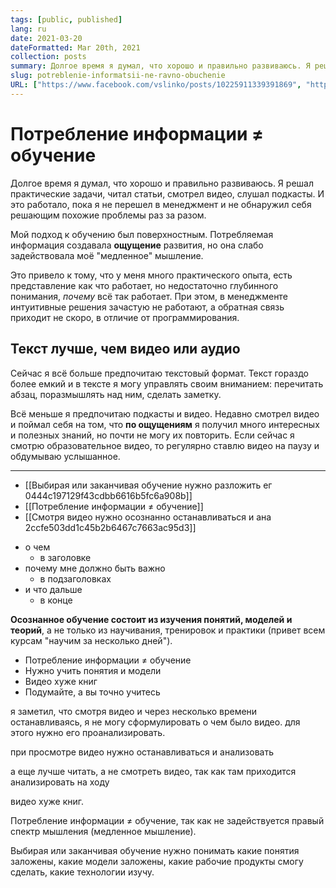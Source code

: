 ```yaml
---
tags: [public, published]
lang: ru
date: 2021-03-20
dateFormatted: Mar 20th, 2021
collection: posts
summary: Долгое время я думал, что хорошо и правильно развиваюсь. Я решал практические задачи, читал статьи, смотрел видео, слушал подкасты. И это работало, пока я не перешел в менеджмент и не обнаружил себя решающим похожие проблемы раз за разом.
slug: potreblenie-informatsii-ne-ravno-obuchenie
URL: ["https://www.facebook.com/vslinko/posts/10225911339391869", "https://zen.yandex.ru/media/id/6056175f7b04a505d96aac7f/potreblenie-informacii--obuchenie-605619197aafb756832f74c8", "https://vslinko.medium.com/потребление-информации-обучение-22722c87e503"]
---
```


# Потребление информации ≠ обучение

Долгое время я думал, что хорошо и правильно развиваюсь.
Я решал практические задачи, читал статьи, смотрел видео, слушал подкасты.
И это работало, пока я не перешел в менеджмент и не обнаружил себя решающим похожие проблемы раз за разом.

Мой подход к обучению был поверхностным. Потребляемая информация создавала **ощущение** развития, но она слабо задействовала моё "медленное" мышление.

Это привело к тому, что у меня много практического опыта, есть представление как что работает, но недостаточно глубинного понимания, *почему* всё так работает. При этом, в менеджменте интуитивные решения зачастую не работают, а обратная связь приходит не скоро, в отличие от программирования.

## Текст лучше, чем видео или аудио

Сейчас я всё больше предпочитаю текстовый формат. Текст гораздо более емкий и в тексте я могу управлять своим вниманием: перечитать абзац, поразмышлять над ним, сделать заметку.

Всё меньше я предпочитаю подкасты и видео. Недавно смотрел видео и поймал себя на том, что **по ощущениям** я получил много интересных и полезных знаний, но почти не могу их повторить. Если сейчас я смотрю образовательное видео, то регулярно ставлю видео на паузу и обдумываю услышанное.

---

- [[Выбирая или заканчивая обучение нужно разложить ег 0444c197129f43cdbb6616b5fc6a908b]]
- [[Потребление информации ≠ обучение]]
- [[Смотря видео нужно осознанно останавливаться и ана 2ccfe503dd1c45b2b6467c7663ac95d3]]

<!--hidden-->

- о чем
	- в заголовке
- почему мне должно быть важно
	- в подзаголовках
- и что дальше
	- в конце


**Осознанное обучение состоит из изучения понятий, моделей и теорий**, а не только из научивания, тренировок и практики (привет всем курсам "научим за несколько дней").

- Потребление информации ≠ обучение
- Нужно учить понятия и модели
- Видео хуже книг
- Подумайте, а вы точно учитесь

я заметил, что смотря видео и через несколько времени останавливаясь, я не могу сформулировать о чем было видео. для этого нужно его проанализировать. 

при просмотре видео нужно останавливаться и анализовать

а еще лучше читать, а не смотреть видео, так как там приходится анализировать на ходу

видео хуже книг.

Потребление информации ≠ обучение, так как не задействуется правый спектр мышления (медленное мышление).

Выбирая или заканчивая обучение нужно понимать какие понятия заложены, какие модели заложены, какие рабочие продукты смогу сделать, какие технологии изучу.
